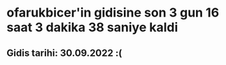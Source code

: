 # ofarukbicer'in gidisine son 3 gun 16 saat 3 dakika 38 saniye kaldi

## Gidis tarihi: 30.09.2022 :(